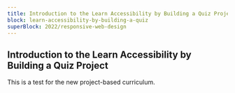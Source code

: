 ```yaml
---
title: Introduction to the Learn Accessibility by Building a Quiz Project
block: learn-accessibility-by-building-a-quiz
superBlock: 2022/responsive-web-design
---
```


## Introduction to the Learn Accessibility by Building a Quiz Project

This is a test for the new project-based curriculum.
